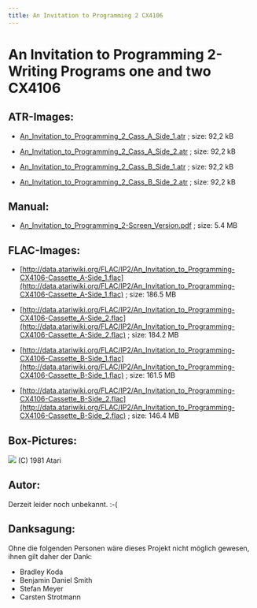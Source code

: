 ```yaml
---
title: An Invitation to Programming 2 CX4106
---
```

# An Invitation to Programming 2-Writing Programs one and two CX4106  
  
## ATR-Images:  
- [An_Invitation_to_Programming_2_Cass_A_Side_1.atr](attachments/An_Invitation_to_Programming_2_Cass_A_Side_1.atr) ; size: 92,2 kB  
  
- [An_Invitation_to_Programming_2_Cass_A_Side_2.atr](attachments/An_Invitation_to_Programming_2_Cass_A_Side_2.atr) ; size: 92,2 kB  
  
- [An_Invitation_to_Programming_2_Cass_B_Side_1.atr](attachments/An_Invitation_to_Programming_2_Cass_B_Side_1.atr) ; size: 92,2 kB  
  
- [An_Invitation_to_Programming_2_Cass_B_Side_2.atr](attachments/An_Invitation_to_Programming_2_Cass_B_Side_2.atr) ; size: 92,2 kB  
  
## Manual:  
- [An_Invitation_to_Programming_2-Screen_Version.pdf](attachments/An_Invitation_to_Programming_2-Screen_Version.pdf) ; size: 5.4 MB  
  
## FLAC-Images:  
- [http://data.atariwiki.org/FLAC/IP2/An_Invitation_to_Programming-CX4106-Cassette_A-Side_1.flac](http://data.atariwiki.org/FLAC/IP2/An_Invitation_to_Programming-CX4106-Cassette_A-Side_1.flac) ; size: 186.5 MB  
  
- [http://data.atariwiki.org/FLAC/IP2/An_Invitation_to_Programming-CX4106-Cassette_A-Side_2.flac](http://data.atariwiki.org/FLAC/IP2/An_Invitation_to_Programming-CX4106-Cassette_A-Side_2.flac) ; size: 184.2 MB  
  
- [http://data.atariwiki.org/FLAC/IP2/An_Invitation_to_Programming-CX4106-Cassette_B-Side_1.flac](http://data.atariwiki.org/FLAC/IP2/An_Invitation_to_Programming-CX4106-Cassette_B-Side_1.flac) ; size: 161.5 MB  
  
- [http://data.atariwiki.org/FLAC/IP2/An_Invitation_to_Programming-CX4106-Cassette_B-Side_2.flac](http://data.atariwiki.org/FLAC/IP2/An_Invitation_to_Programming-CX4106-Cassette_B-Side_2.flac) ; size: 146.4 MB  
  
## Box-Pictures:  
![](attachments/An_Invitation_to_Programming_2.jpg) (C) 1981 Atari  
  
## Autor:  
  
Derzeit leider noch unbekannt. :-(  
  
## Danksagung:  
  
Ohne die folgenden Personen wäre dieses Projekt nicht möglich gewesen, ihnen gilt daher der Dank:  
  
- Bradley Koda  
- Benjamin Daniel Smith  
- Stefan Meyer  
- Carsten Strotmann  
  
